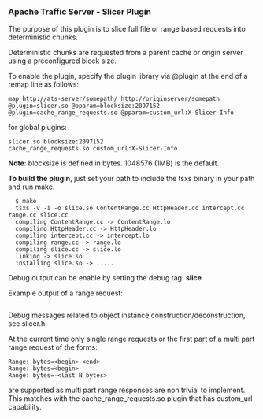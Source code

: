 ### Apache Traffic Server - Slicer Plugin

The purpose of this plugin is to slice full file or range based requests
into deterministic chunks.

Deterministic chunks are requested from a parent cache or origin server
using a preconfigured block size.

To enable the plugin, specify the plugin library via @plugin at the end
of a remap line as follows:

```
map http://ats-server/somepath/ http://originserver/somepath @plugin=slicer.so @pparam=blocksize:2097152 @plugin=cache_range_requests.so @pparam=custom_url:X-Slicer-Info
```

for global plugins:

```
slicer.so blocksize:2097152
cache_range_requests.so custom_url:X-Slicer-Info
```

**Note**: blocksize is defined in bytes. 1048576 (1MB) is the default.

__To build the plugin__, just set your path to include the tsxs binary in your path and run make.

```
  $ make
  tsxs -v -i -o slice.so ContentRange.cc HttpHeader.cc intercept.cc range.cc slice.cc
  compiling ContentRange.cc -> ContentRange.lo
  compiling HttpHeader.cc -> HttpHeader.lo
  compiling intercept.cc -> intercept.lo
  compiling range.cc -> range.lo
  compiling slice.cc -> slice.lo
  linking -> slice.so
  installing slice.so -> .....
```  

Debug output can be enable by setting the debug tag: **slice**

Example output of a range request:

```
```

Debug messages related to object instance construction/deconstruction, see slicer.h.  

At the current time only single range requests or the first part of a 
multi part range request of the forms:
```
Range: bytes=<begin>-<end>
Range: bytes=<begin>-
Range: bytes=-<last N bytes>
```
are supported as multi part range responses are non trivial to implement.
This matches with the cache_range_requests.so plugin that has custom_url
capability.
